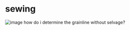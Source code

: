 # sewing
![image](notes/Pasted%20image%2020230514214745.png)
how do i determine the grainline without selvage? 